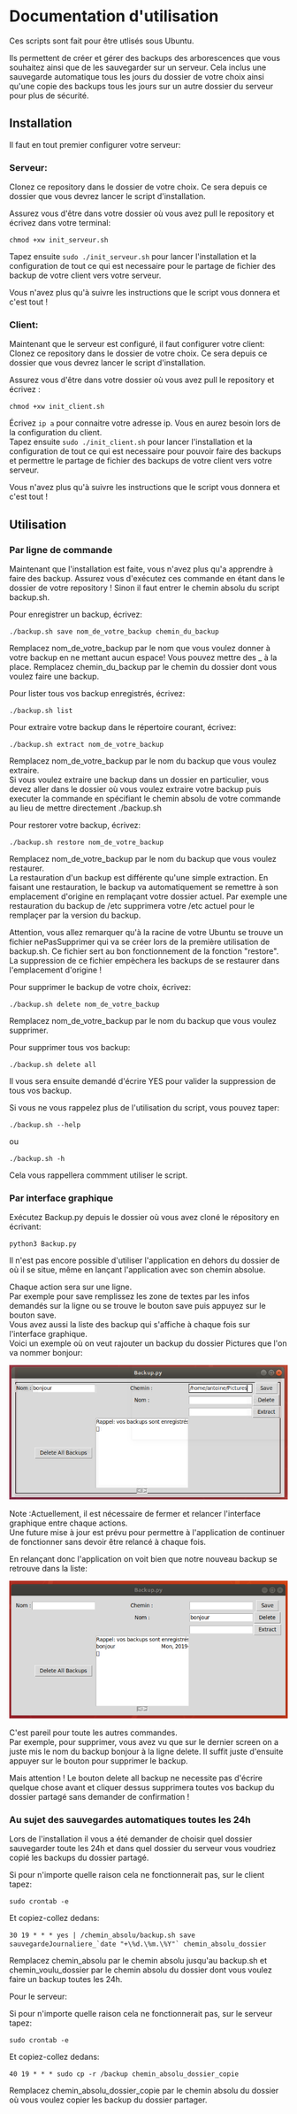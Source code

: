 # Documentation d'utilisation

Ces scripts sont fait pour être utlisés sous Ubuntu.  

Ils permettent de créer et gérer des backups des arborescences que vous souhaitez ainsi que de les sauvegarder sur un serveur.
Cela inclus une sauvegarde automatique tous les jours du dossier de votre choix ainsi qu'une copie des backups tous les jours sur un autre dossier du serveur pour plus de sécurité.

## Installation  

Il faut en tout premier configurer votre serveur: 

### Serveur:
 
Clonez ce repository dans le dossier de votre choix. Ce sera depuis ce dossier que vous devrez lancer le script d'installation.  

Assurez vous d'être dans votre dossier où vous avez pull le repository et écrivez dans votre terminal: 

    chmod +xw init_serveur.sh  

Tapez ensuite `sudo ./init_serveur.sh` pour lancer l'installation et la configuration de tout ce qui est necessaire pour le partage de fichier des backup de votre client vers votre serveur.  

Vous n'avez plus qu'à suivre les instructions que le script vous donnera et c'est tout !  

### Client:

Maintenant que le serveur est configuré, il faut configurer votre client:
Clonez ce repository dans le dossier de votre choix. Ce sera depuis ce dossier que vous devrez lancer le script d'installation.  

Assurez vous d'être dans votre dossier où vous avez pull le repository et écrivez : 

    chmod +xw init_client.sh  

Écrivez `ip a` pour connaitre votre adresse ip. Vous en aurez besoin lors de la configuration du client.  
Tapez ensuite `sudo ./init_client.sh` pour lancer l'installation et la configuration de tout ce qui est necessaire pour pouvoir faire des backups et permettre le partage de fichier des backups de votre client vers votre serveur.  

Vous n'avez plus qu'à suivre les instructions que le script vous donnera et c'est tout !    

## Utilisation  

### Par ligne de commande

Maintenant que l'installation est faite, vous n'avez plus qu'a apprendre à faire des backup. Assurez vous d'exécutez ces commande en étant dans le dossier de votre repository ! Sinon il faut entrer le chemin absolu du script backup.sh.    

Pour enregistrer un backup, écrivez:  

    ./backup.sh save nom_de_votre_backup chemin_du_backup

Remplacez nom_de_votre_backup par le nom que vous voulez donner à votre backup en ne mettant aucun espace! Vous pouvez mettre des _ à la place.
Remplacez chemin_du_backup par le chemin du dossier dont vous voulez faire une backup.  

  
Pour lister tous vos backup enregistrés, écrivez:  

    ./backup.sh list 


Pour extraire votre backup dans le répertoire courant, écrivez:  

    ./backup.sh extract nom_de_votre_backup

Remplacez nom_de_votre_backup par le nom du backup que vous voulez extraire.  
Si vous voulez extraire une backup dans un dossier en particulier, vous devez aller dans le dossier où vous voulez extraire votre backup puis executer la commande en spécifiant le chemin absolu de votre commande au lieu de mettre directement ./backup.sh  

Pour restorer votre backup, écrivez:  

    ./backup.sh restore nom_de_votre_backup

Remplacez nom_de_votre_backup par le nom du backup que vous voulez restaurer.  
La restauration d'un backup est différente qu'une simple extraction. En faisant une restauration, le backup va automatiquement se remettre à son emplacement d'origine en remplaçant votre dossier actuel. Par exemple une restauration du backup de /etc supprimera votre /etc actuel pour le remplaçer par la version du backup.  

Attention, vous allez remarquer qu'à la racine de votre Ubuntu se trouve un fichier nePasSupprimer qui va se créer lors de la première utilisation de backup.sh. Ce fichier sert au bon fonctionnement de la fonction "restore". La suppression de ce fichier empèchera les backups de se restaurer dans l'emplacement d'origine !  


Pour supprimer le backup de votre choix, écrivez:

    ./backup.sh delete nom_de_votre_backup

Remplacez nom_de_votre_backup par le nom du backup que vous voulez supprimer.  


Pour supprimer tous vos backup:

    ./backup.sh delete all

Il vous sera ensuite demandé d'écrire YES pour valider la suppression de tous vos backup.  


Si vous ne vous rappelez plus de l'utilisation du script, vous pouvez taper:

    ./backup.sh --help

ou

    ./backup.sh -h

Cela vous rappellera commment utiliser le script.


### Par interface graphique

Exécutez Backup.py depuis le dossier où vous avez cloné le répository en écrivant:

    python3 Backup.py 

Il n'est pas encore possible d'utiliser l'application en dehors du dossier de où il se situe, même en lançant l'application avec son chemin absolue.

Chaque action sera sur une ligne.  
Par exemple pour save remplissez les zone de textes par les infos demandés sur la ligne ou se trouve le bouton save puis appuyez sur le bouton save.  
Vous avez aussi la liste des backup qui s'affiche à chaque fois sur l'interface graphique.  
Voici un exemple où on veut rajouter un backup du dossier Pictures que l'on va nommer bonjour:

![alt text](https://github.com/antoineDurand82/Projet_Infra_B1A/blob/master/screen/1.png)  

Note :Actuellement, il est nécessaire de fermer et relancer l'interface graphique entre chaque actions.  
Une future mise à jour est prévu pour permettre à l'application de continuer de fonctionner sans devoir être relancé à chaque fois.  

En relançant donc l'application on voit bien que notre nouveau backup se retrouve dans la liste:  

![alt text](https://github.com/antoineDurand82/Projet_Infra_B1A/blob/master/screen/2.png)  

C'est pareil pour toute les autres commandes.  
Par exemple, pour supprimer, vous avez vu que sur le dernier screen on a juste mis le nom du backup bonjour à la ligne delete. Il suffit juste d'ensuite appuyer sur le bouton pour supprimer le backup.

Mais attention ! Le bouton delete all backup ne necessite pas d'écrire quelque chose avant et cliquer dessus supprimera toutes vos backup du dossier partagé sans demander de confirmation !
  

### Au sujet des sauvegardes automatiques toutes les 24h

Lors de l'installation il vous a été demander de choisir quel dossier sauvegarder toute les 24h et dans quel dossier du serveur vous voudriez copié les backups du dossier partagé.

Si pour n'importe quelle raison cela ne fonctionnerait pas, sur le client tapez:  

    sudo crontab -e

Et copiez-collez dedans:

    30 19 * * * yes | /chemin_absolu/backup.sh save sauvegardeJournaliere_`date "+\%d.\%m.\%Y"` chemin_absolu_dossier

Remplacez chemin_absolu par le chemin absolu jusqu'au backup.sh et chemin_voulu_dossier par le chemin absolu du dossier dont vous voulez faire un backup toutes les 24h.  



Pour le serveur:  

Si pour n'importe quelle raison cela ne fonctionnerait pas, sur le serveur tapez:  

    sudo crontab -e

Et copiez-collez dedans:

    40 19 * * * sudo cp -r /backup chemin_absolu_dossier_copie

Remplacez chemin_absolu_dossier_copie par le chemin absolu du dossier où vous voulez copier les backup du dossier partager.
